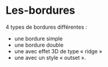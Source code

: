 # Les-bordures
4 types de bordures différentes :
- une bordure simple
- une bordure double
- une avec effet 3D de type « ridge »
- une avec un style « outset ».
